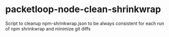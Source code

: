 # packetloop-node-clean-shrinkwrap
Script to cleanup npm-shrinkwrap.json to be always consistent for each run of npm shrinkwrap and minimize git diffs
